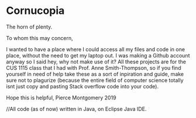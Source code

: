 # Cornucopia
The horn of plenty.


To whom this may concern,

I wanted to have a place where I could access all my files and code in one place, 
without the need to get my laptop out. I was making a Github account anyway so I 
said hey, why not make use of it? All these projects are for the CUS 1115 class
that I had with Prof. Anne Smith-Thompson, so if you find yourself in need of help
take these as a sort of inpiration and guide, make sure not to plagurize (because
the entire field of computer science totally isnt just copy and pasting Stack 
overflow code into your code). 

Hope this is helpful,
Pierce Montgomery 2019

//All code (as of now) written in Java, on Eclipse Java IDE.
